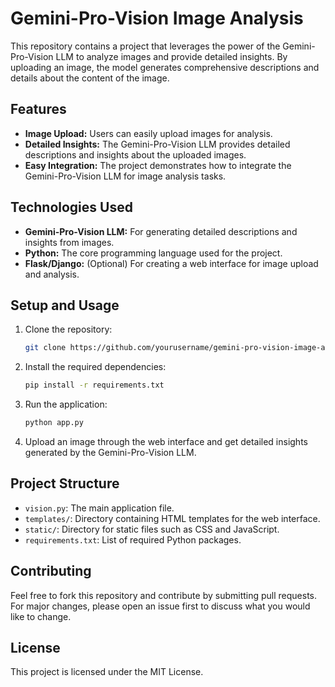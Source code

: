 # Gemini-Pro-Vision Image Analysis

This repository contains a project that leverages the power of the Gemini-Pro-Vision LLM to analyze images and provide detailed insights. By uploading an image, the model generates comprehensive descriptions and details about the content of the image.

## Features

- **Image Upload:** Users can easily upload images for analysis.
- **Detailed Insights:** The Gemini-Pro-Vision LLM provides detailed descriptions and insights about the uploaded images.
- **Easy Integration:** The project demonstrates how to integrate the Gemini-Pro-Vision LLM for image analysis tasks.

## Technologies Used

- **Gemini-Pro-Vision LLM:** For generating detailed descriptions and insights from images.
- **Python:** The core programming language used for the project.
- **Flask/Django:** (Optional) For creating a web interface for image upload and analysis.

## Setup and Usage

1. Clone the repository:
    ```bash
    git clone https://github.com/yourusername/gemini-pro-vision-image-analysis.git
    ```
2. Install the required dependencies:
    ```bash
    pip install -r requirements.txt
    ```
3. Run the application:
    ```bash
    python app.py
    ```
4. Upload an image through the web interface and get detailed insights generated by the Gemini-Pro-Vision LLM.

## Project Structure

- `vision.py`: The main application file.
- `templates/`: Directory containing HTML templates for the web interface.
- `static/`: Directory for static files such as CSS and JavaScript.
- `requirements.txt`: List of required Python packages.

## Contributing

Feel free to fork this repository and contribute by submitting pull requests. For major changes, please open an issue first to discuss what you would like to change.

## License

This project is licensed under the MIT License.
